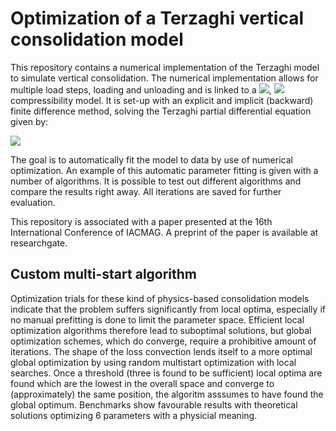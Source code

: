 # Optimization of a Terzaghi vertical consolidation model

This repository contains a numerical implementation of the Terzaghi model to simulate vertical consolidation. The numerical implementation allows for multiple load steps, loading and unloading and is linked to a <img src="https://render.githubusercontent.com/render/math?math=$C_c$">, <img src="https://render.githubusercontent.com/render/math?math=$C_r$"> compressibility model. It is set-up with an explicit and implicit (backward) finite difference method, solving the Terzaghi partial differential equation given by:

<img src="https://render.githubusercontent.com/render/math?math=\frac{\partial u}{\partial t}=C_v\frac{\partial^2 u}{\partial z^2}+\frac{\partial\sigma}{\partial t}">

The goal is to automatically fit the model to data by use of numerical optimization. An example of this automatic parameter fitting is given with a number of algorithms. It is possible to test out different algorithms and compare the results right away. All iterations are saved for further evaluation. 

This repository is associated with a paper presented at the 16th International Conference of IACMAG. A preprint of the paper is available at researchgate. 

[comment]: <> (Installation; if I compile the package as an installable module)

## Custom multi-start algorithm
Optimization trials for these kind of physics-based consolidation models indicate that the problem suffers significantly from local optima, especially if no manual prefitting is done to limit the parameter space. Efficient local optimization algorithms therefore lead to suboptimal solutions, but global optimization schemes, which do converge, require a prohibitive amount of iterations. The shape of the loss convection lends itself to a more optimal global optimization by using random multistart optimization with local searches. Once a threshold (three is found to be sufficient) local optima are found which are the lowest in the overall space and converge to (approximately) the same position, the algoritm asssumes to have found the global optimum. Benchmarks show favourable results with theoretical solutions optimizing 6 parameters with a physicial meaning. 

[comment]: <> (Add figure)
